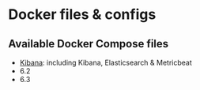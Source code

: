 # Docker files & configs

## Available Docker Compose files

* [Kibana](kibana/): including Kibana, Elasticsearch & Metricbeat
 * 6.2
 * 6.3

